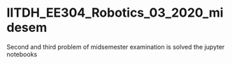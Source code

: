 # IITDH_EE304_Robotics_03_2020_midesem
Second and third problem of midsemester examination is solved the jupyter notebooks
